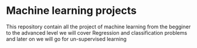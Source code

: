# Machine learning projects
This repository contain all the project of machine learning from the begginer to the advanced level 
we will cover Regression and classification problems and later on we will go for un-supervised learning
